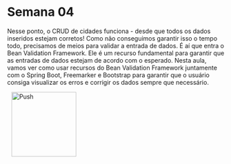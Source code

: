 # Semana 04

Nesse ponto, o CRUD de cidades funciona - desde que todos os dados inseridos estejam corretos! Como não conseguimos garantir isso o tempo todo, precisamos de meios para validar a entrada de dados. É aí que entra o Bean Validation Framework. Ele é um recurso fundamental para garantir que as entradas de dados estejam de acordo com o esperado. Nesta aula, vamos ver como usar recursos do Bean Validation Framework juntamente com o Spring Boot, Freemarker e Bootstrap para garantir que o usuário consiga visualizar os erros e corrigir os dados sempre que necessário.

<a href="https://gitpod.io/#prebuild/https://github.com/gabrielcostasilva/esp-java-XXIV/tree/semana04-40-validacao-web/" style="padding: 10px;">
    <img src="https://gitpod.io/button/open-in-gitpod.svg" width="150" alt="Push" align="center">
</a>
